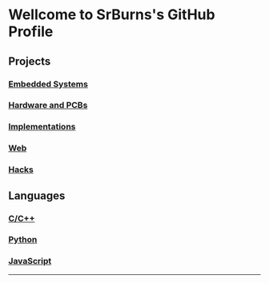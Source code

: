 <!--
**SrBurns-rep/SrBurns-rep** is a ✨ _special_ ✨ repository because its `README.md` (this file) appears on your GitHub profile.

Here are some ideas to get you started:

- 🔭 I’m currently working on ...
- 🌱 I’m currently learning ...
- 👯 I’m looking to collaborate on ...
- 🤔 I’m looking for help with ...
- 💬 Ask me about ...
- 📫 How to reach me: ...
- 😄 Pronouns: ...
- ⚡ Fun fact: ...
-->

# Wellcome to SrBurns's GitHub Profile
## Projects
### [Embedded Systems]()
### [Hardware and PCBs]()
### [Implementations](https://github.com/SrBurns-rep/C-Object-Lib)
### [Web]()
### [Hacks]()
## Languages
### [C/C++](https://github.com/SrBurns-rep/C-Object-Lib)
### [Python]()
### [JavaScript]()

---
